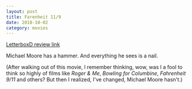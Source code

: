 ```yaml
---
layout: post
title: Farenheit 11/9
date: 2018-10-02
category: movies
---
```

 
[LetterboxD review link](https://letterboxd.com/samarthbhaskar/film/fahrenheit-11-9/)

Michael Moore has a hammer. And everything he sees is a nail.

(After walking out of this movie, I remember thinking, wow, was I a fool to think so highly of films like <em>Roger & Me</em>, <em>Bowling for Columbine</em>, <em>Fahrenheit 9/11</em> and others? But then I realized, I've changed, Michael Moore hasn't.)